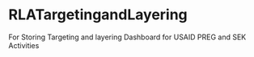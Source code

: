 # RLATargetingandLayering
For Storing Targeting and layering Dashboard for USAID PREG and SEK Activities
